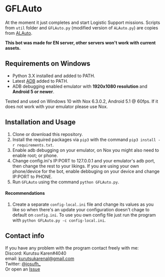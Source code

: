 # GFLAuto
At the moment it just completes and start Logistic Support missions. Scripts from `util` folder and `GFLAuto.py` (modified version of `ALAuto.py`) are copies from [ALAuto](https://github.com/Egoistically/ALAuto).  

**This bot was made for EN server, other servers won't work with current assets.**

## Requirements on Windows
* Python 3.X installed and added to PATH.
* Latest [ADB](https://developer.android.com/studio/releases/platform-tools) added to PATH.
* ADB debugging enabled emulator with **1920x1080 resolution** and **Android 5 or newer**.

Tested and used on Windows 10 with Nox 6.3.0.2, Android 5.1 @ 60fps. If it does not work with your emulator please use Nox.

## Installation and Usage
1. Clone or download this repository.
2. Install the required packages via `pip3` with the command `pip3 install -r requirements.txt`.
3. Enable adb debugging on your emulator, on Nox you might also need to enable root; or phone.
4. Change config.ini's IP:PORT to 127.0.0.1 and your emulator's adb port, then change the rest to your likings. If you are using your own phone/device for the bot, enable debbuging on your device and change IP:PORT to PHONE.
5. Run `GFLAuto` using the command `python GFLAuto.py`.

#### Recommendations
1. Create a separate `config-local.ini` file and change its values as you like so when there's an update your configuration doesn't chage to default on `config.ini`. To use you own config file just run the program with `python GFLAuto.py -c config-local.ini`.

## Contact info
If you have any problem with the program contact freely with me:  
Discord: Kurutsu Karen#4040  
email: kurutsukarenal@gmail.com  
Twitter: [@josufh_](https://twitter.com/josufh_)  
Or open an [Issue](https://github.com/KurutsuKaren/GFLAuto/issues)  
